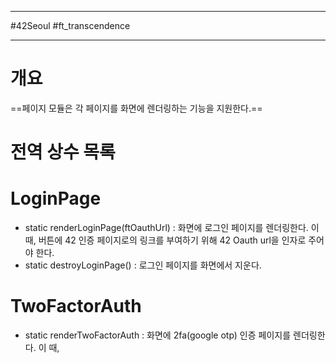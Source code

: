 
---

#42Seoul #ft_transcendence

---

# 개요

==페이지 모듈은 각 페이지를 화면에 렌더링하는 기능을 지원한다.==

# 전역 상수 목록

# LoginPage

- static renderLoginPage(ftOauthUrl) : 화면에 로그인 페이지를 렌더링한다. 이 때, 버튼에 42 인증 페이지로의 링크를 부여하기 위해 42 Oauth url을 인자로 주어야 한다.
- static destroyLoginPage() : 로그인 페이지를 화면에서 지운다.

# TwoFactorAuth

- static renderTwoFactorAuth : 화면에 2fa(google otp) 인증 페이지를 렌더링한다. 이 때,